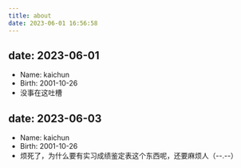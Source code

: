 ```yaml
---
title: about
date: 2023-06-01 16:56:58
---
```

## date: 2023-06-01
+ Name: kaichun
+ Birth: 2001-10-26
+ 没事在这吐槽
## date: 2023-06-03
+ Name: kaichun
+ Birth: 2001-10-26
+ 烦死了，为什么要有实习成绩鉴定表这个东西呢，还要麻烦人（--.--）